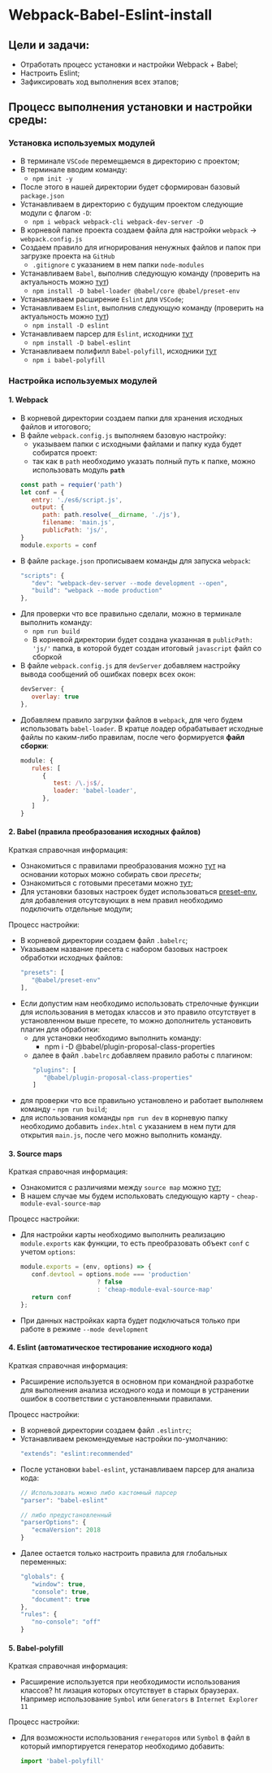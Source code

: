 # Webpack-Babel-Eslint-install

Цели и задачи:
-
* Отработать процесс установки и настройки Webpack + Babel;
* Настроить Eslint;
* Зафиксировать ход выполнения всех этапов; 

Процесс выполнения установки и настройки среды:
-  

### Установка используемых модулей

- В терминале `VSCode` перемещаемся в директорию с проектом;
- В терминале вводим команду:
  * `npm init -y` 
- После этого в нашей директории будет сформирован базовый `package.json`
- Устанавливаем в директорию с будущим проектом следующие модули с флагом `-D`:
   * `npm i webpack webpack-cli webpack-dev-server -D`
- В корневой папке проекта создаем файла для настройки `webpack` -> `webpack.config.js`
- Создаем правило для игнорирования ненужных файлов и папок при загрузке проекта на `GitHub`
   * `.gitignore` c указанием в нем папки `node-modules`
- Устанавливаем `Babel`, выполнив следующую команду (проверить на актуальность можно [тут](https://www.npmjs.com/package/babel-loader))
   * `npm install -D babel-loader @babel/core @babel/preset-env`
- Устанавливаем расширение `Eslint` для `VSCode`;
- Устанавливаем `Eslint`, выполнив следующую команду (проверить на актуальность можно [тут](https://www.npmjs.com/package/eslint))
   * `npm install -D eslint`
- Устанавливаем парсер для `Eslint`, исходники [тут](https://www.npmjs.com/package/babel-eslint)
   * `npm install -D babel-eslint`
- Устанавливаем полифилл `Babel-polyfill`, исходники [тут](https://www.npmjs.com/package/babel-polyfill)
   * `npm i babel-polyfill`

  
### Настройка используемых модулей

#### 1. Webpack

- В корневой директории создаем папки для хранения исходных файлов и итогового;
- В файле `webpack.config.js` выполняем базовую настройку:
  * указываем папки с исходными файлами и папку куда будет собиратся проект:
  * так как в `path` необходимо указать полный путь к папке, можно использовать модуль **`path`**
   ```javascript
   const path = requier('path')
   let conf = {
      entry: './es6/script.js',                          
      output: {
         path: path.resolve(__dirname, './js'),
         filename: 'main.js',
         publicPath: 'js/',
   }
   module.exports = conf
   ```
- В файле `package.json` прописываем команды для запуска `webpack`:
   ```javascript
   "scripts": {
      "dev": "webpack-dev-server --mode development --open",
      "build": "webpack --mode production"
   },
   ```
- Для проверки что все правильно сделали, можно в терминале выполнить команду: 
  * `npm run build` 
  * В корневой директории будет создана указанная в `publicPath: 'js/'` папка, в которой будет создан итоговый `javascript` файл со сборкой
- В файле `webpack.config.js` для `devServer` добавляем настройку вывода сообщений об ошибках поверх всех окон:
   ```javascript
   devServer: {
      overlay: true
   },
   ```
- Добавляем правило загрузки файлов в `webpack`, для чего будем использовать `babel-loader`. В кратце лоадер обрабатывает исходные файлы по каким-либо правилам, после чего формируется **файл сборки**:
   ```javascript
   module: {
      rules: [
         {
            test: /\.js$/,
            loader: 'babel-loader',
         },
      ]
   }
   ```

#### 2. Babel (правила преобразования исходных файлов)

Краткая справочная информация:
- Ознакомиться с правилами преобразования можно [тут](https://babeljs.io/docs/en/plugins) на основании которых можно собирать свои *пресеты*;
- Ознакомиться с готовыми пресетами можно [тут](https://babeljs.io/docs/en/presets);
- Для установки базовых настроек будет использоваться [preset-env](https://babeljs.io/docs/en/babel-preset-env), для добавления отсутсвующих в нем правил необходимо подключить отдельные модули;

Процесс настройки:
- В корневой директории создаем файл `.babelrc`;
- Указываем название пресета с набором базовых настроек обработки исходных файлов:
   ```javascript
   "presets": [
      "@babel/preset-env"
   ],
   ```
- Если допустим нам необходимо использовать стрелочные функции для использования в методах классов и это правило отсутствует в установленном выше пресете, то можно дополнитель установить плагин для обработки:
   - для установки необходимо выполнить команду:
      - npm i -D @babel/plugin-proposal-class-properties 
   - далее в файл `.babelrc` добавляем правило работы с плагином:
      ```javascript
      "plugins": [
         "@babel/plugin-proposal-class-properties"
      ]
      ```
- для проверки что все правильно установлено и работает выполняем команду - `npm run build`;
- для использования команды `npm run dev` в корневую папку необходимо добавить `index.html` с указанием в нем пути для открытия `main.js`, после чего можно выполнить команду.

#### 3. Source maps 

Краткая справочная информация:
- Ознакомится c различиями между `source map` можно [тут](https://webpack.js.org/configuration/devtool/);
- В нашем случае мы будем испольховать следующую карту - `cheap-module-eval-source-map`

Процесс настройки:
- Для настройки карты необходимо выполнить реализацию `module.exports` как функции, то есть преобразовать объект `conf` с учетом `options`:
   ```javascript
   module.exports = (env, options) => {
      conf.devtool = options.mode === 'production'
                        ? false
                        : 'cheap-module-eval-source-map'
      return conf
   };
   ```
- При данных настройках карта будет подключаться только при работе в режиме `--mode development`

#### 4. Eslint (автоматическое тестирование исходного кода)

Краткая справочная информация:
- Расширение используется в основном при командной разработке для выполнения анализа исходного кода и помощи в устранении ошибок в соответствии с установленными правилами.

Процесс настройки:
- В корневой директории создаем файл `.eslintrc`;
- Устанавливаем рекомендуемые настройки по-умолчанию:
   ```javascript
   "extends": "eslint:recommended"
   ```
- После установки `babel-eslint`, устанавливаем парсер для анализа кода:
   ```javascript
   // Использовать можно либо кастомный парсер
   "parser": "babel-eslint"

   // либо предустановленный
   "parserOptions": {
      "ecmaVersion": 2018
   }
   ```
- Далее остается только настроить правила для глобальных переменных:
   ```javascript
   "globals": {
      "window": true,
      "console": true,
      "document": true
   },
   "rules": {
      "no-console": "off"
   }
   ```
  
#### 5. Babel-polyfill

Краткая справочная информация:
- Расширение используется при необходимости использования классов? ht лизация которых отсутствует в старых браузерах. Например использование `Symbol` или `Generators` в `Internet Explorer 11`

Процесс настройки:
- Для возможности использования `генераторов` или `Symbol` в файл в который импортируется генератор необходимо добавить:
   ```javascript
   import 'babel-polyfill'
   ```
